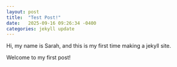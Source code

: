 ```yaml
---
layout: post
title:  "Test Post!"
date:   2025-09-16 09:26:34 -0400
categories: jekyll update
---
```


Hi, my name is Sarah, and this is my first time making a jekyll site. 

Welcome to my first post! 
